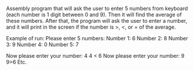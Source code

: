 Assembly program that will ask the user to enter 5 numbers from keyboard (each number is 1 digit between 0 and 9). Then it will find the average of these numbers.
After that, the program will ask the user to enter a number, and it will print in the screen if the number is >, <, or = of the average.

Example of run:
Please enter 5 numbers:
Number 1: 6
Number 2: 8
Number 3: 9
Number 4: 0
Number 5: 7

Now please enter your number: 4
4 < 6
Now please enter your number: 9
9>6
Etc.
